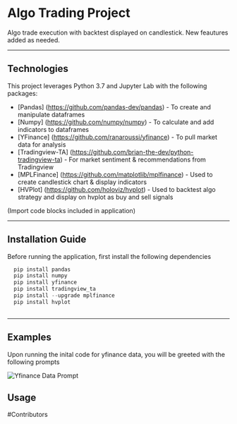 # Algo Trading Project
 Algo trade execution with backtest displayed on candlestick. New feautures added as needed.

--- 

## Technologies

This project leverages Python 3.7 and Jupyter Lab with the following packages:

* [Pandas] (https://github.com/pandas-dev/pandas) - To create and manipulate dataframes
* [Numpy] (https://github.com/numpy/numpy) - To calculate and add indicators to dataframes
* [YFinance] (https://github.com/ranaroussi/yfinance) - To pull market data for analysis
* [Tradingview-TA] (https://github.com/brian-the-dev/python-tradingview-ta) - For market sentiment & recommendations from Tradingview
* [MPLFinance] (https://github.com/matplotlib/mplfinance) - Used to create candlestick chart & display indicators 
* [HVPlot] (https://github.com/holoviz/hvplot) - Used to backtest algo strategy and display on hvplot as buy and sell signals

(Import code blocks included in application)

--- 

## Installation Guide

Before running the application, first install the following dependencies 

```python
  pip install pandas
  pip install numpy
  pip install yfinance
  pip install tradingview_ta
  pip install --upgrade mplfinance
  pip install hvplot
  
```

---

## Examples

Upon running the inital code for yfinance data, you will be greeted with the following prompts

![Yfinance Data Prompt](../Images/Yfinance_Data.png)

## Usage


#Contributors


#

